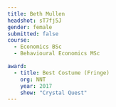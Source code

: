 ```yaml
---
title: Beth Mullen
headshot: sT7fj5J
gender: female
submitted: false
course:
  - Economics BSc
  - Behavioural Economics MSc

award:
  - title: Best Costume (Fringe)
    org: NNT
    year: 2017 
    show: "Crystal Quest"
---
```

